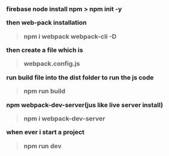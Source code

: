 <h3> 
firebase node install npm
> npm init -y

then web-pack installation
> npm i webpack webpack-cli -D

then create a file which is
> webpack.config.js

run build file into the dist folder to run the js code
> npm run build

npm webpack-dev-server(jus like live server install)
> npm i webpack-dev-server 

when ever i start a project 
> npm run dev
</h3>
